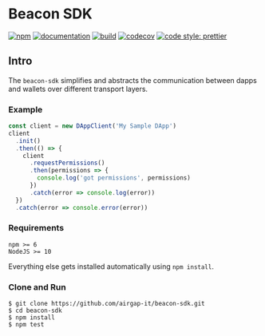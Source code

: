 # Beacon SDK

[![npm](https://img.shields.io/npm/v/@airgap/beacon-sdk.svg?colorB=brightgreen)](https://www.npmjs.com/package/@airgap/beacon-sdk)
[![documentation](https://img.shields.io/badge/documentation-online-brightgreen.svg)](https://airgap-it.github.io/beacon-sdk/)
[![build](https://img.shields.io/travis/airgap-it/beacon-sdk.svg)](https://travis-ci.org/airgap-it/beacon-sdk/)
[![codecov](https://img.shields.io/codecov/c/gh/airgap-it/beacon-sdk.svg)](https://codecov.io/gh/airgap-it/beacon-sdk/)
[![code style: prettier](https://img.shields.io/badge/code_style-prettier-ff69b4.svg?style=flat-square)](https://github.com/prettier/prettier)

## Intro

The `beacon-sdk` simplifies and abstracts the communication between dapps and wallets over different transport layers. 

### Example

```ts
const client = new DAppClient('My Sample DApp')
client
  .init()
  .then(() => {
    client
      .requestPermissions()
      .then(permissions => {
        console.log('got permissions', permissions)
      })
      .catch(error => console.log(error))
  })
  .catch(error => console.error(error))
```

### Requirements

```
npm >= 6
NodeJS >= 10
```

Everything else gets installed automatically using `npm install`.

### Clone and Run

```
$ git clone https://github.com/airgap-it/beacon-sdk.git
$ cd beacon-sdk
$ npm install
$ npm test
```

